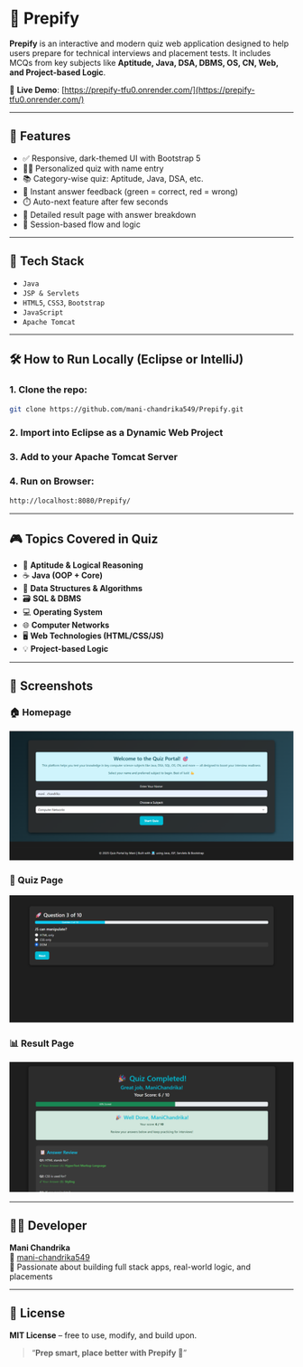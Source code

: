 # 🎯 Prepify

**Prepify** is an interactive and modern quiz web application designed to help users prepare for technical interviews and placement tests. It includes MCQs from key subjects like **Aptitude, Java, DSA, DBMS, OS, CN, Web, and Project-based Logic**.

🔗 **Live Demo**: [https://prepify-tfu0.onrender.com/](https://prepify-tfu0.onrender.com/)

---

## 🌟 Features

- ✅ Responsive, dark-themed UI with Bootstrap 5
- 🧑‍🎓 Personalized quiz with name entry
- 📚 Category-wise quiz: Aptitude, Java, DSA, etc.
- 🎯 Instant answer feedback (green = correct, red = wrong)
- ⏱️ Auto-next feature after few seconds
- 🧠 Detailed result page with answer breakdown
- 🔐 Session-based flow and logic

---

## 📂 Tech Stack

- `Java`
- `JSP & Servlets`
- `HTML5`, `CSS3`, `Bootstrap`
- `JavaScript`
- `Apache Tomcat`

---

## 🛠️ How to Run Locally (Eclipse or IntelliJ)

### 1. Clone the repo:
```bash
git clone https://github.com/mani-chandrika549/Prepify.git
```

### 2. Import into Eclipse as a Dynamic Web Project
### 3. Add to your Apache Tomcat Server
### 4. Run on Browser:
```bash
http://localhost:8080/Prepify/
```

---

## 🎮 Topics Covered in Quiz

- 🧮 **Aptitude & Logical Reasoning**
- ☕ **Java (OOP + Core)**
- 🔁 **Data Structures & Algorithms**
- 🗃️ **SQL & DBMS**
- 💻 **Operating System**
- 🌐 **Computer Networks**
- 🖥️ **Web Technologies (HTML/CSS/JS)**
- 💡 **Project-based Logic**

---

## 📸 Screenshots

### 🏠 Homepage
![Homepage](https://github.com/mani-chandrika549/Prepify/blob/main/screenshots/home.png?raw=true)

### 📝 Quiz Page
![Quiz Page](https://github.com/mani-chandrika549/Prepify/blob/main/screenshots/quiz.png?raw=true)

### 📊 Result Page
![Result Page](https://github.com/mani-chandrika549/Prepify/blob/main/screenshots/result.png?raw=true)

---

## 👩‍💻 Developer

**Mani Chandrika**  
💌 [mani-chandrika549](https://github.com/mani-chandrika549)  
📌 Passionate about building full stack apps, real-world logic, and placements

---

## 🏁 License

**MIT License** – free to use, modify, and build upon.

> “**Prep smart, place better with Prepify 🚀**”


